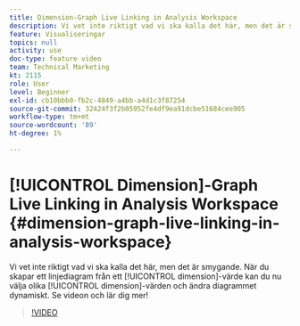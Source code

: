 ```yaml
---
title: Dimension-Graph Live Linking in Analysis Workspace
description: Vi vet inte riktigt vad vi ska kalla det här, men det är smygande. När du skapar ett linjediagram från ett dimensionsvärde kan du nu välja olika dimensionsvärden och ändra diagrammet dynamiskt. Se videon och lär dig mer!
feature: Visualiseringar
topics: null
activity: use
doc-type: feature video
team: Technical Marketing
kt: 2115
role: User
level: Beginner
exl-id: cb10bbb0-fb2c-4849-a4bb-a4d1c3f87254
source-git-commit: 32424f3f2b05952fe4df9ea91dcbe51684cee905
workflow-type: tm+mt
source-wordcount: '89'
ht-degree: 1%

---
```


# [!UICONTROL Dimension]-Graph Live Linking in Analysis Workspace {#dimension-graph-live-linking-in-analysis-workspace}

Vi vet inte riktigt vad vi ska kalla det här, men det är smygande. När du skapar ett linjediagram från ett [!UICONTROL dimension]-värde kan du nu välja olika [!UICONTROL dimension]-värden och ändra diagrammet dynamiskt. Se videon och lär dig mer!

>[!VIDEO](https://video.tv.adobe.com/v/23991/?quality=12)
